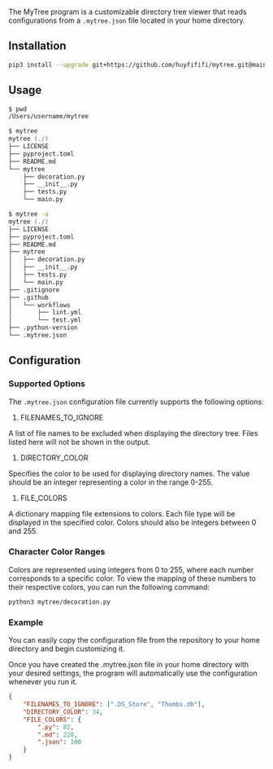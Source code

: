 The MyTree program is a customizable directory tree viewer that reads configurations from a `.mytree.json` file located in your home directory.

## Installation

```zsh
pip3 install --upgrade git+https://github.com/huyfififi/mytree.git@main
```

## Usage

```zsh
$ pwd
/Users/username/mytree

$ mytree
mytree (./)
├── LICENSE
├── pyproject.toml
├── README.md
└── mytree
    ├── decoration.py
    ├── __init__.py
    ├── tests.py
    └── main.py

$ mytree -a
mytree (./)
├── LICENSE
├── pyproject.toml
├── README.md
├── mytree
│   ├── decoration.py
│   ├── __init__.py
│   ├── tests.py
│   └── main.py
├── .gitignore
├── .github
│   └── workflows
│       ├── lint.yml
│       └── test.yml
├── .python-version
└── .mytree.json
```

## Configuration

### Supported Options

The `.mytree.json` configuration file currently supports the following options:

1. FILENAMES\_TO\_IGNORE

A list of file names to be excluded when displaying the directory tree. Files listed here will not be shown in the output.

1. DIRECTORY\_COLOR

Specifies the color to be used for displaying directory names. The value should be an integer representing a color in the range 0-255.

1. FILE_COLORS

A dictionary mapping file extensions to colors. Each file type will be displayed in the specified color. Colors should also be integers between 0 and 255.

### Character Color Ranges

Colors are represented using integers from 0 to 255, where each number corresponds to a specific color. To view the mapping of these numbers to their respective colors, you can run the following command:

```
python3 mytree/decoration.py
```

### Example

You can easily copy the configuration file from the repository to your home directory and begin customizing it.

Once you have created the .mytree.json file in your home directory with your desired settings, the program will automatically use the configuration whenever you run it.

```json
{
    "FILENAMES_TO_IGNORE": [".DS_Store", "Thumbs.db"],
    "DIRECTORY_COLOR": 34,
    "FILE_COLORS": {
        ".py": 82,
        ".md": 220,
        ".json": 100
    }
}
```
